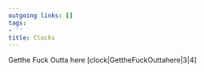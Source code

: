 ```yaml
---
outgoing links: []
tags:
- ''
title: Clocks
---
```

Getthe Fuck Outta here
[clock|GettheFuckOuttahere|3|4]
